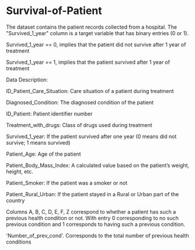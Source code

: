 # Survival-of-Patient

The dataset contains the patient records collected from a hospital. The "Survived_1_year" column is a target variable that has binary entries (0 or 1).

Survived_1_year == 0, implies that the patient did not survive after 1 year of treatment

Survived_1_year == 1, implies that the patient survived after 1 year of treatment

Data Description:

ID_Patient_Care_Situation: Care situation of a patient during treatment

Diagnosed_Condition: The diagnosed condition of the patient

ID_Patient: Patient identifier number

Treatment_with_drugs: Class of drugs used during treatment

Survived_1_year: If the patient survived after one year (0 means did not survive; 1 means survived)

Patient_Age: Age of the patient

Patient_Body_Mass_Index: A calculated value based on the patient’s weight, height, etc.

Patient_Smoker: If the patient was a smoker or not

Patient_Rural_Urban: If the patient stayed in a Rural or Urban part of the country

Columns A, B, C, D, E, F, Z correspond to whether a patient has such a previous health condition or not. With entry 0 corresponding to no such previous condition and 1 corresponds to having such a previous condition. 

'Number_of_prev_cond'. Corresponds to the total number of previous health conditions
